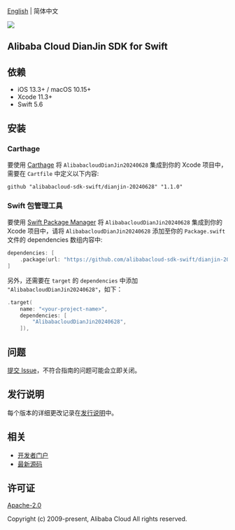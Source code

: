 [English](README.md) | 简体中文

![](https://aliyunsdk-pages.alicdn.com/icons/AlibabaCloud.svg)

## Alibaba Cloud DianJin SDK for Swift

## 依赖

- iOS 13.3+ / macOS 10.15+
- Xcode 11.3+
- Swift 5.6

## 安装

### Carthage

要使用 [Carthage](https://github.com/Carthage/Carthage) 将 `AlibabacloudDianJin20240628` 集成到你的 Xcode 项目中，需要在 `Cartfile` 中定义以下内容:

```ogdl
github "alibabacloud-sdk-swift/dianjin-20240628" "1.1.0"
```

### Swift 包管理工具

要使用 [Swift Package Manager](https://swift.org/package-manager/) 将 `AlibabacloudDianJin20240628` 集成到你的 Xcode 项目中，请将 `AlibabacloudDianJin20240628` 添加至你的 `Package.swift` 文件的 dependencies 数组内容中:

```swift
dependencies: [
    .package(url: "https://github.com/alibabacloud-sdk-swift/dianjin-20240628.git", from: "1.1.0")
]
```

另外，还需要在 `target` 的 `dependencies` 中添加 `"AlibabacloudDianJin20240628"`，如下：

```swift
.target(
    name: "<your-project-name>",
    dependencies: [
        "AlibabacloudDianJin20240628",
    ]),
```

## 问题

[提交 Issue](https://github.com/alibabacloud-sdk-swift/dianjin-20240628/issues/new)，不符合指南的问题可能会立即关闭。

## 发行说明

每个版本的详细更改记录在[发行说明](./ChangeLog.txt)中。

## 相关

* [开发者门户](https://next.api.aliyun.com/home)
* [最新源码](https://github.com/alibabacloud-sdk-swift/dianjin-20240628)

## 许可证

[Apache-2.0](http://www.apache.org/licenses/LICENSE-2.0)

Copyright (c) 2009-present, Alibaba Cloud All rights reserved.
